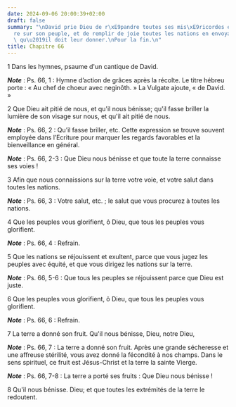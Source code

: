```yaml
---
date: 2024-09-06 20:00:39+02:00
draft: false
summary: "\nDavid prie Dieu de r\xE9pandre toutes ses mis\xE9ricordes et sa lumi\xE8\
  re sur son peuple, et de remplir de joie toutes les nations en envoyant le Sauveur,\
  \ qu\u2019il doit leur donner.\nPour la fin.\n"
title: Chapitre 66
---
```





1 Dans les hymnes, psaume d'un cantique de David.

***Note*** :  Ps. 66, 1 : Hymne d’action de grâces après la récolte. Le titre hébreu porte : « Au chef de choeur avec neginôth. » La Vulgate ajoute, « de David. »


2 Que Dieu ait pitié de nous, et qu'il nous bénisse; qu'il fasse briller la lumière de son visage sur nous, et qu'il ait pitié de nous.

***Note*** :  Ps. 66, 2 : Qu’il fasse briller, etc. Cette expression se trouve souvent employée dans l’Ecriture pour marquer les regards favorables et la bienveillance en général.

***Note*** :  Ps. 66, 2-3 : Que Dieu nous bénisse et que toute la terre connaisse ses voies !

3 Afin que nous connaissions sur la terre votre voie, et votre salut dans toutes les nations.

***Note*** :  Ps. 66, 3 : Votre salut, etc. ; le salut que vous procurez à toutes les nations.


4 Que les peuples vous glorifient, ô Dieu, que tous les peuples vous glorifient.

***Note*** :  Ps. 66, 4 : Refrain.


5 Que les nations se réjouissent et exultent, parce que vous jugez les peuples avec équité, et que vous dirigez les nations sur la terre.

***Note*** :  Ps. 66, 5-6 : Que tous les peuples se réjouissent parce que Dieu est juste.


6 Que les peuples vous glorifient, ô Dieu, que tous les peuples vous glorifient.

***Note*** :  Ps. 66, 6 : Refrain.


7 La terre a donné son fruit. Qu'il nous bénisse, Dieu, notre Dieu,

***Note*** :  Ps. 66, 7 : La terre a donné son fruit. Après une grande sécheresse et une affreuse stérilité, vous avez donné la fécondité à nos champs. Dans le sens spirituel, ce fruit est Jésus-Christ et la terre la sainte Vierge.

***Note*** :  Ps. 66, 7-8 : La terre a porté ses fruits : Que Dieu nous bénisse !

8 Qu'il nous bénisse. Dieu; et que toutes les extrémités de la terre le redoutent.

